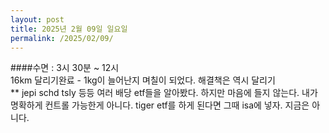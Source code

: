 ```yaml
---
layout: post
title: 2025년 2월 09일 일요일
permalink: /2025/02/09/
---
```

####수면 : 3시 30분 ~ 12시<br/>
16km 달리기완료 - 1kg이 늘어난지 며칠이 되었다. 해결책은 역시 달리기<br/>
** jepi schd tsly 등등 여러 배당 etf들을 알아봤다. 하지만 마음에 들지 않는다. 내가 명확하게 컨트롤 가능한게 아니다. tiger etf를 하게 된다면 그때 isa에 넣자. 지금은 아니다.